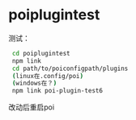 # poiplugintest

测试：

```bash
 cd poiplugintest
 npm link 
 cd path/to/poiconfigpath/plugins
 (linux在.config/poi)
 (windows在？)
 npm link poi-plugin-test6
```
改动后重启poi
